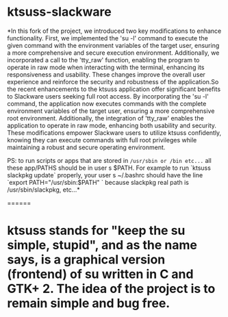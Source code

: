 ktsuss-slackware
=======
*In this fork of the project, we introduced two key modifications to enhance functionality. First, we implemented the 'su -l' command to execute the given command with the environment variables of the target user, ensuring a more comprehensive and secure execution environment. Additionally, we incorporated a call to the 'tty_raw' function, enabling the program to operate in raw mode when interacting with the terminal, enhancing its responsiveness and usability. These changes improve the overall user experience and reinforce the security and robustness of the application.So the recent enhancements to the ktsuss application offer significant benefits to Slackware users seeking full root access. By incorporating the 'su -l' command, the application now executes commands with the complete environment variables of the target user, ensuring a more comprehensive root environment. Additionally, the integration of 'tty_raw' enables the application to operate in raw mode, enhancing both usability and security. These modifications empower Slackware users to utilize ktsuss confidently, knowing they can execute commands with full root privileges while maintaining a robust and secure operating environment.

PS: to run scripts or apps that are stored in `/usr/sbin or /bin etc...` all these app/PATHS should be in user s $PATH.
For example to run `ktsuss slackpkg update` properly, your user s ~/.bashrc should have the line `export PATH="/usr/sbin:$PATH"
` because slackpkg real path is /usr/sbin/slackpkg, etc...*


======

ktsuss stands for "keep the su simple, stupid", and as the name says, is a graphical version (frontend) of su written in C and GTK+ 2. The idea of the project is to remain simple and bug free.
======


